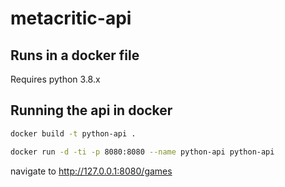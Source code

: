 # metacritic-api

## Runs in a docker file
Requires python 3.8.x
## Running the api in docker

```sh
docker build -t python-api .
```

```sh
docker run -d -ti -p 8080:8080 --name python-api python-api
```

navigate to http://127.0.0.1:8080/games
